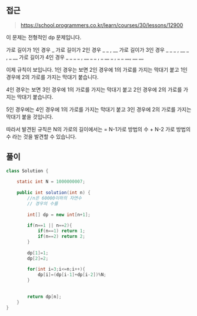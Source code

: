 ## 접근
> https://school.programmers.co.kr/learn/courses/30/lessons/12900

이 문제는 전형적인 dp 문제입니다.

가로 길이가 1인 경우 _
가로 길이가 2인 경우 _ _ , __
가로 길이가 3인 경우 _ _ _ , __ _ ,  _ __ 
가로 길이가 4인 경우 _ _ _ _ , __ _ _ , _ __ _ , _ _ __, __ __

이제 규칙이 보입니다. 
1인 경우는 보면 
2인 경우에 1의 가로를 가지는 막대기 붙고
1인 경우에 2의 가로를 가지는 막대기 붙습니다.


4인 경우는 보면 
3인 경우에 1의 가로를 가지는 막대기 붙고
2인 경우에 2의 가로를 가지는 막대기 붙습니다.

5인 경우에는 
4인 경우에 1의 가로를 가지는 막대기 붙고
3인 경우에 2의 가로를 가지는 막대기 붙을 것입니다.

따라서 발견된 규칙은
N의 가로의 길이에서는  = N-1가로 방법의 수 + N-2 가로 방법의 수 
라는 것을 발견할 수 있습니다.

## 풀이
```java
class Solution {
    
    static int N = 1000000007;
    
    public int solution(int n) {
        //n은 60000이하의 자연수
        // 경우의 수를 
        
        int[] dp = new int[n+1];
        
        if(n==1 || n==2){
            if(n==1) return 1;
            if(n==2) return 2;
        }
        
        dp[1]=1;
        dp[2]=2;
        
        for(int i=3;i<=n;i++){
            dp[i]=(dp[i-1]+dp[i-2])%N;    
        }
        
        
        return dp[n];
    }
}
```

